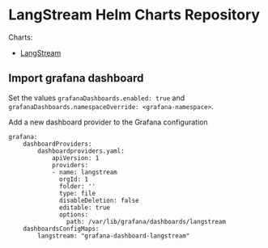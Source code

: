 # LangStream Helm Charts Repository

Charts:
- [LangStream](./charts/langstream/)

## Import grafana dashboard

Set the values `grafanaDashboards.enabled: true` and `grafanaDashboards.namespaceOverride: <grafana-namespace>`.


Add a new dashboard provider to the Grafana configuration

```
grafana:
    dashboardProviders:
        dashboardproviders.yaml:
            apiVersion: 1
            providers:
            - name: langstream
              orgId: 1
              folder: ''
              type: file
              disableDeletion: false
              editable: true
              options:
                path: /var/lib/grafana/dashboards/langstream
    dashboardsConfigMaps:
        langstream: "grafana-dashboard-langstream"
```
